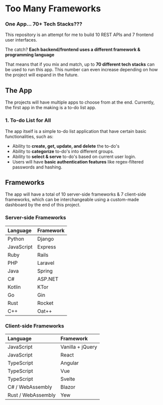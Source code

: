 # Too Many Frameworks
### One App... 70+ Tech Stacks???
This repository is an attempt for me to build 10 REST APIs and 7 frontend user interfaces. 

The catch? **Each backend/frontend uses a different framework & programming language**

That means that if you mix and match, up to **70 different tech stacks** can be used to run this app. This number can even increase depending on how the project will expand in the future.

## The App
The projects will have multiple apps to choose from at the end. Currently, the first app in the making is a to-do list app.

### 1. To-do List for All
The app itself is a simple to-do list application that have certain basic functionalities, such as:
* Ability to **create, get, update, and delete** the to-do's
* Ability to **categorize** to-do's into different groups.
* Ability to **select & serve** to-do's based on current user login.
* Users will have **basic authentication features** like regex-filtered passwords and hashing.

## Frameworks
The app will have a total of 10 server-side frameworks & 7 client-side frameworks, which can be interchangeable using a custom-made dashboard by the end of this project.

### Server-side Frameworks
| Language   | Framework |
| :---       | :---      |
| Python     | Django    |
| JavaScript | Express   |
| Ruby       | Rails     |
| PHP        | Laravel   |
| Java       | Spring    |
| C#         | ASP.NET   |
| Kotlin     | KTor      |
| Go         | Gin       |
| Rust       | Rocket    |
| C++        | Oat++     |


### Client-side Frameworks
| Language            | Framework         |
| :---                | :---              |
| JavaScript          | Vanilla + jQuery  |
| JavaScript          | React             |
| TypeScript          | Angular           |
| TypeScript          | Vue               |
| TypeScript          | Svelte            |
| C# / WebAssembly    | Blazor            |
| Rust / WebAssembly  | Yew               |
